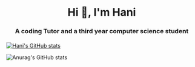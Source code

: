 <h1 align="center">Hi 👋, I'm Hani</h1>

<h3 align="center" style="margin-bottom: 20px;">A coding Tutor and a third year computer science student</h3>


[![Hani's GitHub stats](https://github-readme-stats.vercel.app/api?username=Hani0101)](https://github.com/Hani0101/github-readme-stats)

![Anurag's GitHub stats](https://github-readme-stats.vercel.app/api?username=anuraghazra&hide=prs,stars)
